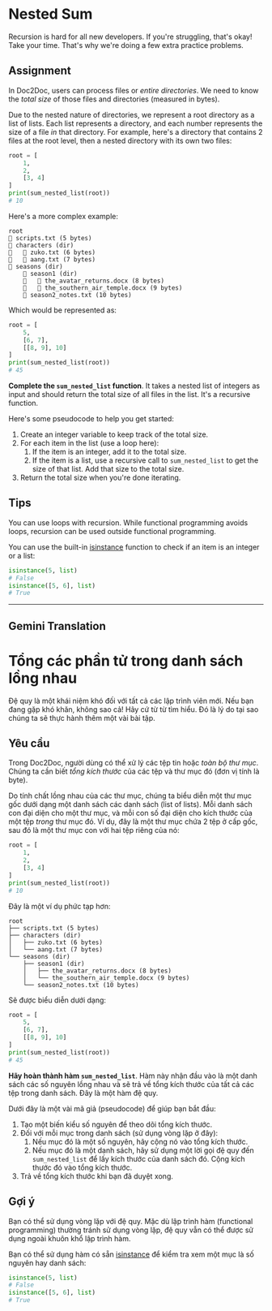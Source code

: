 # Nested Sum

Recursion is hard for all new developers. If you're struggling, that's okay! Take your time. That's why we're doing a few extra practice problems.

## Assignment

In Doc2Doc, users can process files or *entire directories*. We need to know the *total size* of those files and directories (measured in bytes).

Due to the nested nature of directories, we represent a root directory as a list of lists. Each list represents a directory, and each number represents the size of a file *in* that directory. For example, here's a directory that contains 2 files at the root level, then a nested directory with its own two files:

```python
root = [
    1,
    2,
    [3, 4]
]
print(sum_nested_list(root))
# 10
```

Here's a more complex example:

```
root
   scripts.txt (5 bytes)
   characters (dir)
      zuko.txt (6 bytes)
      aang.txt (7 bytes)
   seasons (dir)
       season1 (dir)
          the_avatar_returns.docx (8 bytes)
          the_southern_air_temple.docx (9 bytes)
       season2_notes.txt (10 bytes)
```

Which would be represented as:

```python
root = [
    5,
    [6, 7],
    [[8, 9], 10]
]
print(sum_nested_list(root))
# 45
```

**Complete the `sum_nested_list` function**. It takes a nested list of integers as input and should return the total size of all files in the list. It's a recursive function.

Here's some pseudocode to help you get started:

1. Create an integer variable to keep track of the total size.
2. For each item in the list (use a loop here):
   1. If the item is an integer, add it to the total size.
   2. If the item is a list, use a recursive call to `sum_nested_list` to get the size of that list. Add that size to the total size.
3. Return the total size when you're done iterating.

## Tips

You can use loops with recursion. While functional programming avoids loops, recursion can be used outside functional programming.

You can use the built-in [isinstance](https://docs.python.org/3/library/functions.html#isinstance) function to check if an item is an integer or a list:

```python
isinstance(5, list)
# False
isinstance([5, 6], list)
# True
```

---

## Gemini Translation

# Tổng các phần tử trong danh sách lồng nhau

Đệ quy là một khái niệm khó đối với tất cả các lập trình viên mới. Nếu bạn đang gặp khó khăn, không sao cả! Hãy cứ từ từ tìm hiểu. Đó là lý do tại sao chúng ta sẽ thực hành thêm một vài bài tập.

## Yêu cầu

Trong Doc2Doc, người dùng có thể xử lý các tệp tin hoặc *toàn bộ thư mục*. Chúng ta cần biết *tổng kích thước* của các tệp và thư mục đó (đơn vị tính là byte).

Do tính chất lồng nhau của các thư mục, chúng ta biểu diễn một thư mục gốc dưới dạng một danh sách các danh sách (list of lists). Mỗi danh sách con đại diện cho một thư mục, và mỗi con số đại diện cho kích thước của một tệp *trong* thư mục đó. Ví dụ, đây là một thư mục chứa 2 tệp ở cấp gốc, sau đó là một thư mục con với hai tệp riêng của nó:

```python
root = [
    1,
    2,
    [3, 4]
]
print(sum_nested_list(root))
# 10
```

Đây là một ví dụ phức tạp hơn:

```
root
├── scripts.txt (5 bytes)
├── characters (dir)
│   ├── zuko.txt (6 bytes)
│   └── aang.txt (7 bytes)
└── seasons (dir)
    ├── season1 (dir)
    │   ├── the_avatar_returns.docx (8 bytes)
    │   └── the_southern_air_temple.docx (9 bytes)
    └── season2_notes.txt (10 bytes)
```

Sẽ được biểu diễn dưới dạng:

```python
root = [
    5,
    [6, 7],
    [[8, 9], 10]
]
print(sum_nested_list(root))
# 45
```

**Hãy hoàn thành hàm `sum_nested_list`**. Hàm này nhận đầu vào là một danh sách các số nguyên lồng nhau và sẽ trả về tổng kích thước của tất cả các tệp trong danh sách. Đây là một hàm đệ quy.

Dưới đây là một vài mã giả (pseudocode) để giúp bạn bắt đầu:

1. Tạo một biến kiểu số nguyên để theo dõi tổng kích thước.
2. Đối với mỗi mục trong danh sách (sử dụng vòng lặp ở đây):
   1. Nếu mục đó là một số nguyên, hãy cộng nó vào tổng kích thước.
   2. Nếu mục đó là một danh sách, hãy sử dụng một lời gọi đệ quy đến `sum_nested_list` để lấy kích thước của danh sách đó. Cộng kích thước đó vào tổng kích thước.
3. Trả về tổng kích thước khi bạn đã duyệt xong.

## Gợi ý

Bạn có thể sử dụng vòng lặp với đệ quy. Mặc dù lập trình hàm (functional programming) thường tránh sử dụng vòng lặp, đệ quy vẫn có thể được sử dụng ngoài khuôn khổ lập trình hàm.

Bạn có thể sử dụng hàm có sẵn [isinstance](https://docs.python.org/3/library/functions.html#isinstance) để kiểm tra xem một mục là số nguyên hay danh sách:

```python
isinstance(5, list)
# False
isinstance([5, 6], list)
# True
```